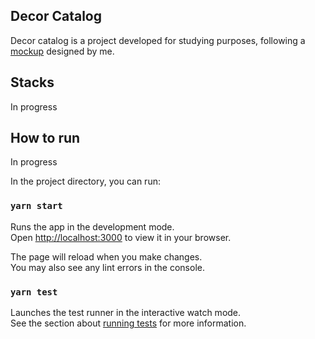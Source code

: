 ## Decor Catalog

Decor catalog is a project developed for studying purposes, following a [mockup](https://www.canva.com/design/DAFsXxyHxew/QpEgNgekJSoClN_0VCd8mQ/edit) designed by me. 

## Stacks
In progress

## How to run
In progress

In the project directory, you can run:

### `yarn start`

Runs the app in the development mode.\
Open [http://localhost:3000](http://localhost:3000) to view it in your browser.

The page will reload when you make changes.\
You may also see any lint errors in the console.

### `yarn test`

Launches the test runner in the interactive watch mode.\
See the section about [running tests](https://facebook.github.io/create-react-app/docs/running-tests) for more information.



